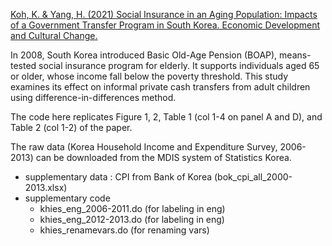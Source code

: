 [Koh, K. & Yang, H. (2021) Social Insurance in an Aging Population: Impacts of a Government Transfer Program in South Korea. Economic Development and Cultural Change.](https://www.journals.uchicago.edu/doi/abs/10.1086/705021)

In 2008, South Korea introduced Basic Old-Age Pension (BOAP), means-tested social insurance program for elderly. It supports individuals aged 65 or older, whose income fall below the poverty threshold. This study examines its effect on informal private cash transfers from adult children using difference-in-differences method.

The code here replicates Figure 1, 2, Table 1 (col 1-4 on panel A and D), and Table 2 (col 1-2) of the paper.

The raw data (Korea Household Income and Expenditure Survey, 2006-2013) can be downloaded from the MDIS system of Statistics Korea.

* supplementary data : CPI from Bank of Korea (bok_cpi_all_2000-2013.xlsx)
* supplementary code
    - khies_eng_2006-2011.do (for labeling in eng)
    - khies_eng_2012-2013.do (for labeling in eng)
    - khies_renamevars.do (for renaming vars)
